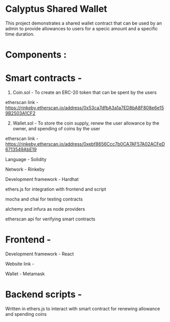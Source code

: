 # Calyptus Shared Wallet

This project demonstrates a shared wallet contract that can be used by an admin to provide allowances to users for a specic amount and a specific time duration.

# Components :

# Smart contracts - 

1) Coin.sol - To create an ERC-20 token that can be spent by the users

etherscan link - https://rinkeby.etherscan.io/address/0x53ca7dfbA3a1a7ED8bA8F808e6e159B2503A1CF2

2) Wallet.sol - To store the coin supply, renew the user allowance by the owner, and spending of coins by the user

etherscan link - https://rinkeby.etherscan.io/address/0xebf8656Ccc7b0CA7AF57A02ACFeD6713549AbE19

Language - Solidity

Network - Rinkeby

Development framework - Hardhat

ethers.js for integration with frontend and script

mocha and chai for testing contracts

alchemy and infura as node providers

etherscan api for verifying smart contracts

# Frontend -

Development framework - React

Website link - 

Wallet - Metamask

# Backend scripts - 

Written in ethers.js to interact with smart contract for renewing allowance and spending coins

